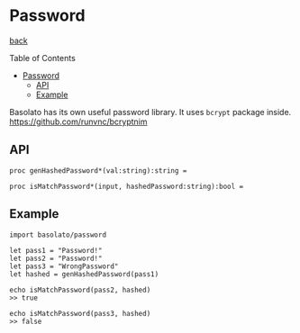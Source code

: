 Password
===
[back](../README.md)

Table of Contents

<!--ts-->
   * [Password](#password)
      * [API](#api)
      * [Example](#example)

<!-- Added by: root, at: Fri Jul 31 13:19:33 UTC 2020 -->

<!--te-->

Basolato has its own useful password library. It uses `bcrypt` package inside.  
https://github.com/runvnc/bcryptnim

## API
```
proc genHashedPassword*(val:string):string =

proc isMatchPassword*(input, hashedPassword:string):bool =
```

## Example
```
import basolato/password

let pass1 = "Password!"
let pass2 = "Password!"
let pass3 = "WrongPassword"
let hashed = genHashedPassword(pass1)

echo isMatchPassword(pass2, hashed)
>> true

echo isMatchPassword(pass3, hashed)
>> false
```
